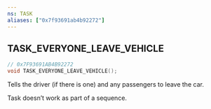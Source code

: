 ```yaml
---
ns: TASK
aliases: ["0x7f93691ab4b92272"]
---
```

## TASK_EVERYONE_LEAVE_VEHICLE

```c
// 0x7F93691AB4B92272
void TASK_EVERYONE_LEAVE_VEHICLE();
```

Tells the driver (if there is one) and any passengers to leave the car.

Task doesn’t work as part of a sequence.

